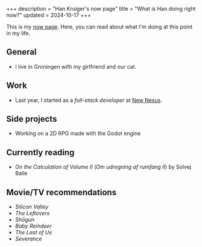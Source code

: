 +++
description = "Han Kruiger's now page"
title = "What is Han doing right now?"
updated = 2024-10-17
+++

This is my [now page](https://nownownow.com/about).
Here, you can read about what I'm doing at this point in my life.

## General

- I live in Groningen with my girlfriend and our cat. 

## Work

- Last year, I started as a *full-stack developer* at [New Nexus](https://newnexus.nl/).

## Side projects

- Working on a 2D RPG made with the Godot engine  

## Currently reading

- *On the Calculation of Volume II* (*Om udregning af rumfang II*) by Solvej Balle

## Movie/TV recommendations

- *Silicon Valley*
- *The Leftovers*
- *Shōgun*
- *Baby Reindeer*
- *The Last of Us*
- *Severance*
